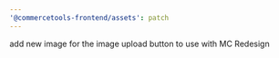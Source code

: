 ```yaml
---
'@commercetools-frontend/assets': patch
---
```


add new image for the image upload button to use with MC Redesign
